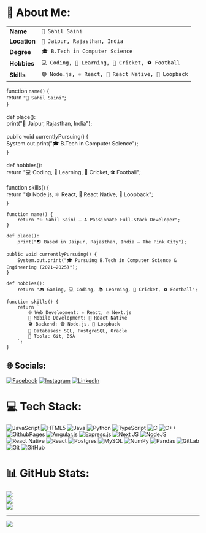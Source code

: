 # 💫 About Me:
<table> <tr> <td><strong>Name</strong></td> <td><code>🚀 Sahil Saini</code></td> </tr> <tr> <td><strong>Location</strong></td> <td><code>📍 Jaipur, Rajasthan, India</code></td> </tr> <tr> <td><strong>Degree</strong></td> <td><code>🎓 B.Tech in Computer Science</code></td> </tr> <tr> <td><strong>Hobbies</strong></td> <td><code>💻 Coding, 📖 Learning, 🏏 Cricket, ⚽ Football</code></td> </tr> <tr> <td><strong>Skills</strong></td> <td><code>🟢 Node.js, ⚛️ React, 📱 React Native, 🔗 Loopback</code></td> </tr> </table>

function ``name()`` {<br>return ```"🚀 Sahil Saini"```;<br>}<br><br>def place():<br>    print("📍 Jaipur, Rajasthan, India");<br><br>public void currentlyPursuing() {<br>    System.out.print("🎓 B.Tech in Computer Science");<br>}<br><br>def hobbies():<br>    return "💻 Coding, 📖 Learning, 🏏 Cricket, ⚽ Football";<br><br>function skills() {<br>    return "🟢 Node.js, ⚛️ React, 📱 React Native, 🔗 Loopback";<br>}

```
function name() {
    return "✨ Sahil Saini — A Passionate Full-Stack Developer";
}

def place():
    print("🌏 Based in Jaipur, Rajasthan, India – The Pink City");

public void currentlyPursuing() {
    System.out.print("🎓 Pursuing B.Tech in Computer Science & Engineering (2021–2025)");
}

def hobbies():
    return "🎮 Gaming, 💻 Coding, 📚 Learning, 🏏 Cricket, ⚽ Football";

function skills() {
    return `
        🌐 Web Development: ⚛️ React, 🔥 Next.js
        📱 Mobile Development: 📱 React Native
        🛠️ Backend: 🟢 Node.js, 🔗 Loopback
        💾 Databases: SQL, PostgreSQL, Oracle
        🧰 Tools: Git, DSA
    `;
}
```

## 🌐 Socials:
[![Facebook](https://img.shields.io/badge/Facebook-%231877F2.svg?logo=Facebook&logoColor=white)](https://facebook.com/https://www.facebook.com/codeurSahil/) [![Instagram](https://img.shields.io/badge/Instagram-%23E4405F.svg?logo=Instagram&logoColor=white)](https://instagram.com/https://www.instagram.com/codeur_sahil_08/) [![LinkedIn](https://img.shields.io/badge/LinkedIn-%230077B5.svg?logo=linkedin&logoColor=white)](https://linkedin.com/in/https://www.linkedin.com/in/sahil-saini-480926252/) 

# 💻 Tech Stack:
![JavaScript](https://img.shields.io/badge/javascript-%23323330.svg?style=flat&logo=javascript&logoColor=%23F7DF1E) ![HTML5](https://img.shields.io/badge/html5-%23E34F26.svg?style=flat&logo=html5&logoColor=white) ![Java](https://img.shields.io/badge/java-%23ED8B00.svg?style=flat&logo=openjdk&logoColor=white) ![Python](https://img.shields.io/badge/python-3670A0?style=flat&logo=python&logoColor=ffdd54) ![TypeScript](https://img.shields.io/badge/typescript-%23007ACC.svg?style=flat&logo=typescript&logoColor=white) ![C](https://img.shields.io/badge/c-%2300599C.svg?style=flat&logo=c&logoColor=white) ![C++](https://img.shields.io/badge/c++-%2300599C.svg?style=flat&logo=c%2B%2B&logoColor=white) ![GithubPages](https://img.shields.io/badge/github%20pages-121013?style=flat&logo=github&logoColor=white) ![Angular.js](https://img.shields.io/badge/angular.js-%23E23237.svg?style=flat&logo=angularjs&logoColor=white) ![Express.js](https://img.shields.io/badge/express.js-%23404d59.svg?style=flat&logo=express&logoColor=%2361DAFB) ![Next JS](https://img.shields.io/badge/Next-black?style=flat&logo=next.js&logoColor=white) ![NodeJS](https://img.shields.io/badge/node.js-6DA55F?style=flat&logo=node.js&logoColor=white) ![React Native](https://img.shields.io/badge/react_native-%2320232a.svg?style=flat&logo=react&logoColor=%2361DAFB) ![React](https://img.shields.io/badge/react-%2320232a.svg?style=flat&logo=react&logoColor=%2361DAFB) ![Postgres](https://img.shields.io/badge/postgres-%23316192.svg?style=flat&logo=postgresql&logoColor=white) ![MySQL](https://img.shields.io/badge/mysql-4479A1.svg?style=flat&logo=mysql&logoColor=white) ![NumPy](https://img.shields.io/badge/numpy-%23013243.svg?style=flat&logo=numpy&logoColor=white) ![Pandas](https://img.shields.io/badge/pandas-%23150458.svg?style=flat&logo=pandas&logoColor=white) ![GitLab](https://img.shields.io/badge/gitlab-%23181717.svg?style=flat&logo=gitlab&logoColor=white) ![Git](https://img.shields.io/badge/git-%23F05033.svg?style=flat&logo=git&logoColor=white) ![GitHub](https://img.shields.io/badge/github-%23121011.svg?style=flat&logo=github&logoColor=white)
# 📊 GitHub Stats:
![](https://github-readme-stats.vercel.app/api?username=SahilSaini2003&theme=blue_navy&hide_border=false&include_all_commits=false&count_private=false)<br/>
![](https://github-readme-streak-stats.herokuapp.com/?user=SahilSaini2003&theme=blue_navy&hide_border=false)<br/>
![](https://github-readme-stats.vercel.app/api/top-langs/?username=SahilSaini2003&theme=blue_navy&hide_border=false&include_all_commits=false&count_private=false&layout=compact)

---
[![](https://visitcount.itsvg.in/api?id=SahilSaini2003&icon=2&color=6)](https://visitcount.itsvg.in)
